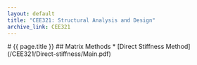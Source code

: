 ```yaml
---
layout: default
title: "CEE321: Structural Analysis and Design"
archive_link: CEE321
---
```



<div markdown="1">
# {{ page.title }}
## Matrix Methods
* [Direct Stiffness Method](/CEE321/Direct-stiffness/Main.pdf)

</div>

